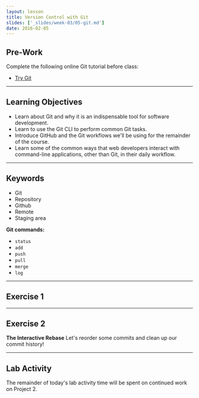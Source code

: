 ```yaml
---
layout: lesson
title: Version Control with Git
slides: ['_slides/week-03/05-git.md']
date: 2016-02-05
---
```


## Pre-Work

Complete the following online Git tutorial before class:

- [Try Git](https://try.github.io/)

---

## Learning Objectives

- Learn about Git and why it is an indispensable tool for software development.
- Learn to use the Git CLI to perform common Git tasks.
- Introduce GitHub and the Git workflows we'll be using for the remainder of the course.
- Learn some of the common ways that web developers interact with command-line applications, other than Git, in their daily workflow.

---

## Keywords

- Git
- Repository
- Github
- Remote
- Staging area

**Git commands:**

- `status`
- `add`
- `push`
- `pull`
- `merge`
- `log`

---

## Exercise 1



---

## Exercise 2

**The Interactive Rebase**
Let's reorder some commits and clean up our commit history!

---

## Lab Activity

The remainder of today's lab activity time will be spent on continued work on Project 2.
